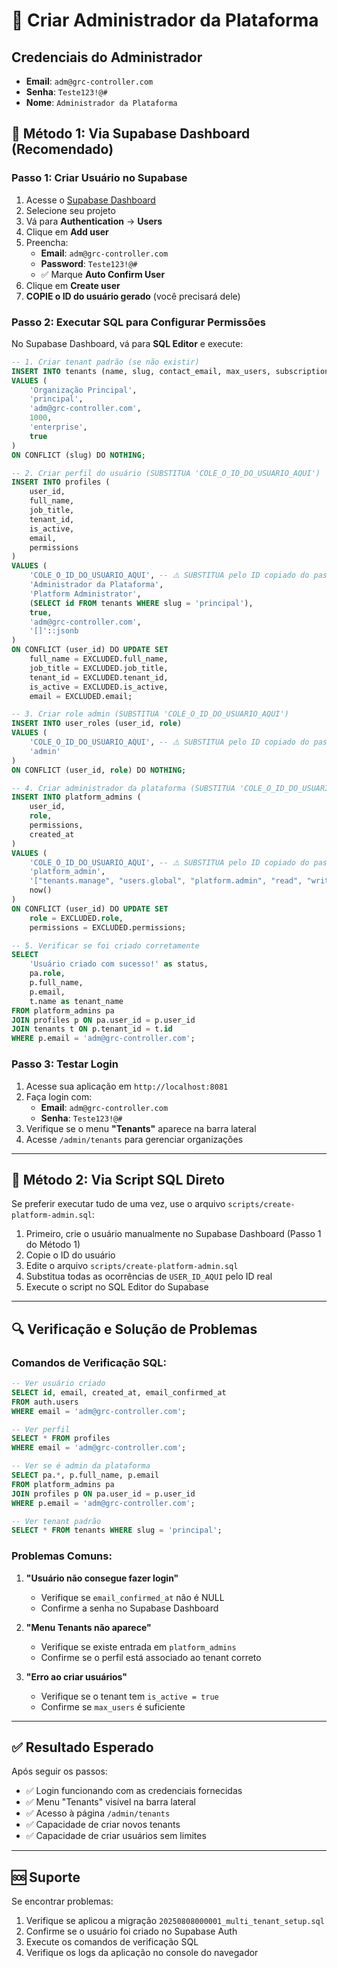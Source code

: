 # 🔐 Criar Administrador da Plataforma

## Credenciais do Administrador
- **Email**: `adm@grc-controller.com`
- **Senha**: `Teste123!@#`
- **Nome**: `Administrador da Plataforma`

## 📝 Método 1: Via Supabase Dashboard (Recomendado)

### Passo 1: Criar Usuário no Supabase
1. Acesse o [Supabase Dashboard](https://supabase.com/dashboard)
2. Selecione seu projeto
3. Vá para **Authentication** → **Users**
4. Clique em **Add user**
5. Preencha:
   - **Email**: `adm@grc-controller.com`
   - **Password**: `Teste123!@#`
   - ✅ Marque **Auto Confirm User**
6. Clique em **Create user**
7. **COPIE o ID do usuário gerado** (você precisará dele)

### Passo 2: Executar SQL para Configurar Permissões
No Supabase Dashboard, vá para **SQL Editor** e execute:

```sql
-- 1. Criar tenant padrão (se não existir)
INSERT INTO tenants (name, slug, contact_email, max_users, subscription_plan, is_active)
VALUES (
    'Organização Principal',
    'principal',
    'adm@grc-controller.com',
    1000,
    'enterprise',
    true
)
ON CONFLICT (slug) DO NOTHING;

-- 2. Criar perfil do usuário (SUBSTITUA 'COLE_O_ID_DO_USUARIO_AQUI')
INSERT INTO profiles (
    user_id,
    full_name,
    job_title,
    tenant_id,
    is_active,
    email,
    permissions
)
VALUES (
    'COLE_O_ID_DO_USUARIO_AQUI', -- ⚠️ SUBSTITUA pelo ID copiado do passo 1
    'Administrador da Plataforma',
    'Platform Administrator',
    (SELECT id FROM tenants WHERE slug = 'principal'),
    true,
    'adm@grc-controller.com',
    '[]'::jsonb
)
ON CONFLICT (user_id) DO UPDATE SET
    full_name = EXCLUDED.full_name,
    job_title = EXCLUDED.job_title,
    tenant_id = EXCLUDED.tenant_id,
    is_active = EXCLUDED.is_active,
    email = EXCLUDED.email;

-- 3. Criar role admin (SUBSTITUA 'COLE_O_ID_DO_USUARIO_AQUI')
INSERT INTO user_roles (user_id, role)
VALUES (
    'COLE_O_ID_DO_USUARIO_AQUI', -- ⚠️ SUBSTITUA pelo ID copiado do passo 1
    'admin'
)
ON CONFLICT (user_id, role) DO NOTHING;

-- 4. Criar administrador da plataforma (SUBSTITUA 'COLE_O_ID_DO_USUARIO_AQUI')
INSERT INTO platform_admins (
    user_id,
    role,
    permissions,
    created_at
)
VALUES (
    'COLE_O_ID_DO_USUARIO_AQUI', -- ⚠️ SUBSTITUA pelo ID copiado do passo 1
    'platform_admin',
    '["tenants.manage", "users.global", "platform.admin", "read", "write", "delete", "admin"]'::jsonb,
    now()
)
ON CONFLICT (user_id) DO UPDATE SET
    role = EXCLUDED.role,
    permissions = EXCLUDED.permissions;

-- 5. Verificar se foi criado corretamente
SELECT 
    'Usuário criado com sucesso!' as status,
    pa.role,
    p.full_name,
    p.email,
    t.name as tenant_name
FROM platform_admins pa
JOIN profiles p ON pa.user_id = p.user_id
JOIN tenants t ON p.tenant_id = t.id
WHERE p.email = 'adm@grc-controller.com';
```

### Passo 3: Testar Login
1. Acesse sua aplicação em `http://localhost:8081`
2. Faça login com:
   - **Email**: `adm@grc-controller.com`
   - **Senha**: `Teste123!@#`
3. Verifique se o menu **"Tenants"** aparece na barra lateral
4. Acesse `/admin/tenants` para gerenciar organizações

---

## 📝 Método 2: Via Script SQL Direto

Se preferir executar tudo de uma vez, use o arquivo `scripts/create-platform-admin.sql`:

1. Primeiro, crie o usuário manualmente no Supabase Dashboard (Passo 1 do Método 1)
2. Copie o ID do usuário
3. Edite o arquivo `scripts/create-platform-admin.sql`
4. Substitua todas as ocorrências de `USER_ID_AQUI` pelo ID real
5. Execute o script no SQL Editor do Supabase

---

## 🔍 Verificação e Solução de Problemas

### Comandos de Verificação SQL:
```sql
-- Ver usuário criado
SELECT id, email, created_at, email_confirmed_at 
FROM auth.users 
WHERE email = 'adm@grc-controller.com';

-- Ver perfil
SELECT * FROM profiles 
WHERE email = 'adm@grc-controller.com';

-- Ver se é admin da plataforma
SELECT pa.*, p.full_name, p.email 
FROM platform_admins pa
JOIN profiles p ON pa.user_id = p.user_id
WHERE p.email = 'adm@grc-controller.com';

-- Ver tenant padrão
SELECT * FROM tenants WHERE slug = 'principal';
```

### Problemas Comuns:

1. **"Usuário não consegue fazer login"**
   - Verifique se `email_confirmed_at` não é NULL
   - Confirme a senha no Supabase Dashboard

2. **"Menu Tenants não aparece"**
   - Verifique se existe entrada em `platform_admins`
   - Confirme se o perfil está associado ao tenant correto

3. **"Erro ao criar usuários"**
   - Verifique se o tenant tem `is_active = true`
   - Confirme se `max_users` é suficiente

---

## ✅ Resultado Esperado

Após seguir os passos:
- ✅ Login funcionando com as credenciais fornecidas
- ✅ Menu "Tenants" visível na barra lateral
- ✅ Acesso à página `/admin/tenants`
- ✅ Capacidade de criar novos tenants
- ✅ Capacidade de criar usuários sem limites

---

## 🆘 Suporte

Se encontrar problemas:
1. Verifique se aplicou a migração `20250808000001_multi_tenant_setup.sql`
2. Confirme se o usuário foi criado no Supabase Auth
3. Execute os comandos de verificação SQL
4. Verifique os logs da aplicação no console do navegador